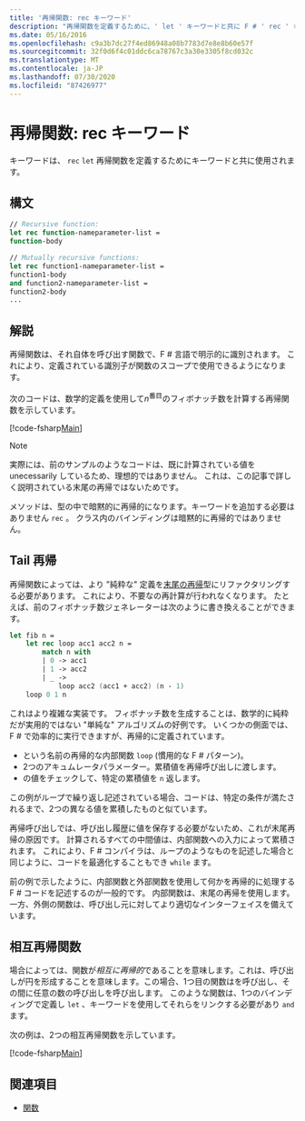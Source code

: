 ```yaml
---
title: '再帰関数: rec キーワード'
description: "再帰関数を定義するために、' let ' キーワードと共に F # ' rec ' キーワードを使用する方法について説明します。"
ms.date: 05/16/2016
ms.openlocfilehash: c9a3b7dc27f4ed86948a08b7783d7e8e8b60e57f
ms.sourcegitcommit: 32f0d6f4c01ddc6ca78767c3a30e3305f8cd032c
ms.translationtype: MT
ms.contentlocale: ja-JP
ms.lasthandoff: 07/30/2020
ms.locfileid: "87426977"
---
```

# <a name="recursive-functions-the-rec-keyword"></a>再帰関数: rec キーワード

キーワードは、 `rec` `let` 再帰関数を定義するためにキーワードと共に使用されます。

## <a name="syntax"></a>構文

```fsharp
// Recursive function:
let rec function-nameparameter-list =
function-body

// Mutually recursive functions:
let rec function1-nameparameter-list =
function1-body
and function2-nameparameter-list =
function2-body
...
```

## <a name="remarks"></a>解説

再帰関数は、それ自体を呼び出す関数で、F # 言語で明示的に識別されます。 これにより、定義されている識別子が関数のスコープで使用できるようになります。

次のコードは、数学的定義を使用して*n*<sup>番目</sup>のフィボナッチ数を計算する再帰関数を示しています。

[!code-fsharp[Main](~/samples/snippets/fsharp/lang-ref-1/snippet4001.fs)]

> [!NOTE]
> 実際には、前のサンプルのようなコードは、既に計算されている値を unecessarily しているため、理想的ではありません。 これは、この記事で詳しく説明されている末尾の再帰ではないためです。

メソッドは、型の中で暗黙的に再帰的になります。キーワードを追加する必要はありません `rec` 。 クラス内のバインディングは暗黙的に再帰的ではありません。

## <a name="tail-recursion"></a>Tail 再帰

再帰関数によっては、より "純粋な" 定義を[末尾の再帰](https://cs.stackexchange.com/questions/6230/what-is-tail-recursion)型にリファクタリングする必要があります。 これにより、不要なの再計算が行われなくなります。 たとえば、前のフィボナッチ数ジェネレーターは次のように書き換えることができます。

```fsharp
let fib n =
    let rec loop acc1 acc2 n =
        match n with
        | 0 -> acc1
        | 1 -> acc2
        | _ ->
            loop acc2 (acc1 + acc2) (n - 1)
    loop 0 1 n
```

これはより複雑な実装です。 フィボナッチ数を生成することは、数学的に純粋だが実用的ではない "単純な" アルゴリズムの好例です。 いくつかの側面では、F # で効率的に実行できますが、再帰的に定義されています。

* という名前の再帰的な内部関数 `loop` (慣用的な F # パターン)。
* 2つのアキュムレータパラメーター。累積値を再帰呼び出しに渡します。
* の値をチェックして、特定の累積値を `n` 返します。

この例がループで繰り返し記述されている場合、コードは、特定の条件が満たされるまで、2つの異なる値を累積したものと似ています。

再帰呼び出しでは、呼び出し履歴に値を保存する必要がないため、これが末尾再帰の原因です。 計算されるすべての中間値は、内部関数への入力によって累積されます。 これにより、F # コンパイラは、ループのようなものを記述した場合と同じように、コードを最適化することもでき `while` ます。

前の例で示したように、内部関数と外部関数を使用して何かを再帰的に処理する F # コードを記述するのが一般的です。 内部関数は、末尾の再帰を使用します。一方、外側の関数は、呼び出し元に対してより適切なインターフェイスを備えています。

## <a name="mutually-recursive-functions"></a>相互再帰関数

場合によっては、関数が*相互に再帰的*であることを意味します。これは、呼び出しが円を形成することを意味します。この場合、1つ目の関数はを呼び出し、その間に任意の数の呼び出しを呼び出します。 このような関数は、1つのバインディングで定義し `let` 、キーワードを使用してそれらをリンクする必要があり `and` ます。

次の例は、2つの相互再帰関数を示しています。

[!code-fsharp[Main](~/samples/snippets/fsharp/lang-ref-1/snippet4002.fs)]

## <a name="see-also"></a>関連項目

- [関数](index.md)
